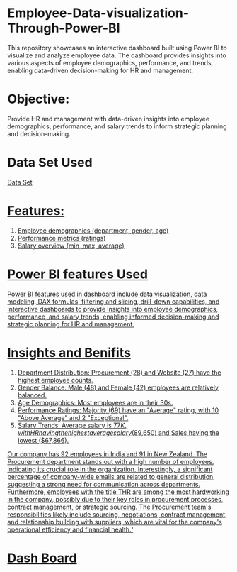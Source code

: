 # Employee-Data-visualization-Through-Power-BI
This repository showcases an interactive dashboard built using Power BI to visualize and analyze employee data. The dashboard provides insights into various aspects of employee demographics, performance, and trends, enabling data-driven decision-making for HR and management. 


# Objective: 
Provide HR and management with data-driven insights into employee demographics, performance, and salary trends to inform strategic planning and decision-making.

# Data Set Used
<a href="https://github.com/22A31A0318/Employee-Data-visualization-Through-Power-BI/blob/main/hr-data.xlsx"> Data Set

# Features:
1. Employee demographics (department, gender, age)
2. Performance metrics (ratings)
3. Salary overview (min, max, average)


# Power BI features Used
Power BI features used in dashboard include data visualization, data modeling, DAX formulas, filtering and slicing, drill-down capabilities, and interactive dashboards to provide insights into employee demographics, performance, and salary trends, enabling informed decision-making and strategic planning for HR and management.



# Insights and Benifits

1. Department Distribution: Procurement (28) and Website (27) have the highest employee counts.
2. Gender Balance: Male (48) and Female (42) employees are relatively balanced.
3. Age Demographics: Most employees are in their 30s.
4. Performance Ratings: Majority (69) have an "Average" rating, with 10 "Above Average" and 2 "Exceptional".
5. Salary Trends: Average salary is $77K, with HR having the highest average salary ($89,650) and Sales having the lowest ($67,866).

Our company has 92 employees in India and 91 in New Zealand. The Procurement department stands out with a high number of employees, indicating its crucial role in the organization. Interestingly, a significant percentage of company-wide emails are related to general distribution, suggesting a strong need for communication across departments. Furthermore, employees with the title THR are among the most hardworking in the company, possibly due to their key roles in procurement processes, contract management, or strategic sourcing. The Procurement team's responsibilities likely include sourcing, negotiations, contract management, and relationship building with suppliers, which are vital for the company's operational efficiency and financial health.¹


# Dash Board

